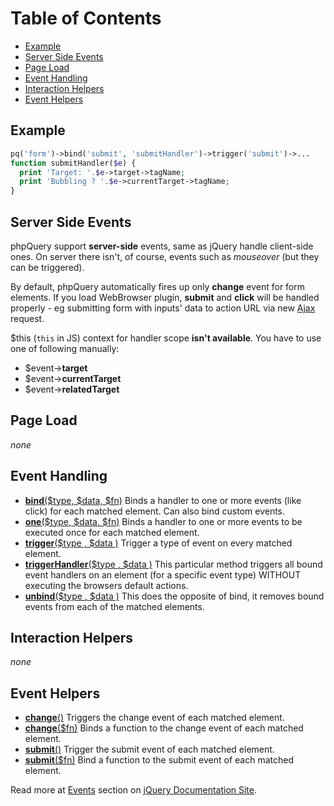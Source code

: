 Table of Contents
=================

-   [Example](#Example)
-   [Server Side Events](#Server_Side_Events)
-   [Page Load](#Page_Load)
-   [Event Handling](#Event_Handling)
-   [Interaction Helpers](#Interaction_Helpers)
-   [Event Helpers](#Event_Helpers)

Example
-------

``` php
pq('form')->bind('submit', 'submitHandler')->trigger('submit')->...
function submitHandler($e) {
  print 'Target: '.$e->target->tagName;
  print 'Bubbling ? '.$e->currentTarget->tagName;
}
```

Server Side Events
------------------

phpQuery support **server-side** events, same as jQuery handle
client-side ones. On server there isn't, of course, events such as
*mouseover* (but they can be triggered).

By default, phpQuery automatically fires up only **change** event for
form elements. If you load WebBrowser plugin, **submit** and **click**
will be handled properly - eg submitting form with inputs' data to
action URL via new [Ajax](Ajax.md) request.

$this (`this` in JS) context for handler scope **isn't available**. You
have to use one of following manually:

-   $event-\>**target**
-   $event-\>**currentTarget**
-   $event-\>**relatedTarget**

Page Load
---------

*none*

Event Handling
--------------

-   **[bind](http://docs.jquery.com/Events/bind)**[($type, $data,
    $fn)](http://docs.jquery.com/Events/bind) Binds a handler to one or
    more events (like click) for each matched element. Can also bind
    custom events.
-   **[one](http://docs.jquery.com/Events/one)**[($type, $data,
    $fn)](http://docs.jquery.com/Events/one) Binds a handler to one or
    more events to be executed once for each matched element.
-   **[trigger](http://docs.jquery.com/Events/trigger)**[($type ,
    $data )](http://docs.jquery.com/Events/trigger) Trigger a type of
    event on every matched element.
-   **[triggerHandler](http://docs.jquery.com/Events/triggerHandler)**[($type
    , $data )](http://docs.jquery.com/Events/triggerHandler) This
    particular method triggers all bound event handlers on an element
    (for a specific event type) WITHOUT executing the browsers default
    actions.
-   **[unbind](http://docs.jquery.com/Events/unbind)**[($type , $data
    )](http://docs.jquery.com/Events/unbind) This does the opposite of
    bind, it removes bound events from each of the matched elements.

Interaction Helpers
-------------------

*none*

Event Helpers
-------------

-   **[change](http://docs.jquery.com/Events/change)**[()](http://docs.jquery.com/Events/change)
    Triggers the change event of each matched element.
-   **[change](http://docs.jquery.com/Events/change)**[($fn)](http://docs.jquery.com/Events/change)
    Binds a function to the change event of each matched element.
-   **[submit](http://docs.jquery.com/Events/submit)**[()](http://docs.jquery.com/Events/submit)
    Trigger the submit event of each matched element.
-   **[submit](http://docs.jquery.com/Events/submit)**[($fn)](http://docs.jquery.com/Events/submit)
    Bind a function to the submit event of each matched element.

Read more at [Events](http://docs.jquery.com/Events) section on [jQuery
Documentation Site](http://docs.jquery.com/).
